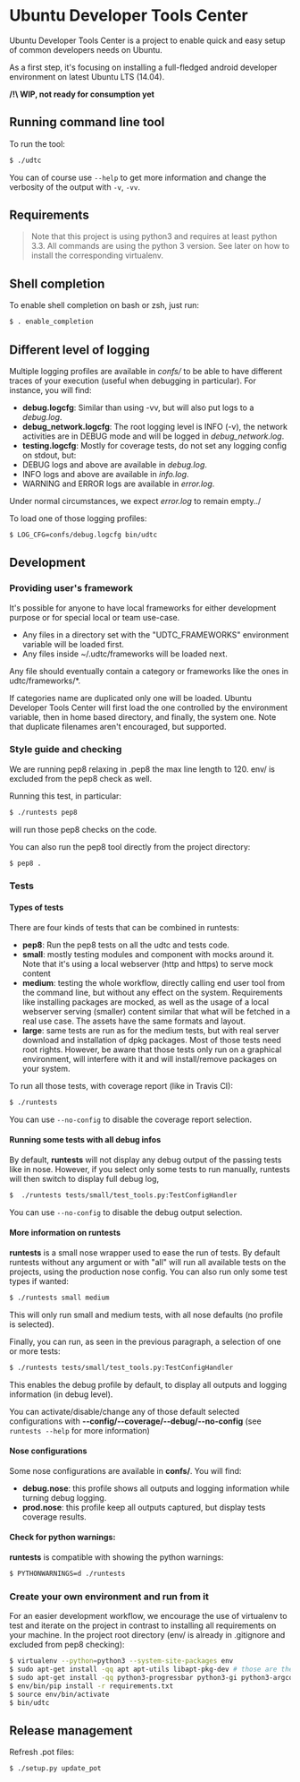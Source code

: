 # Ubuntu Developer Tools Center
Ubuntu Developer Tools Center is a project to enable quick and easy setup of common developers needs on Ubuntu.

<!---[![Build Status](https://api.travis-ci.org/didrocks/ubuntu-developer-tools-center.svg?branch=master)](https://travis-ci.org/didrocks/ubuntu-developer-tools-center) TRAVIS disabled until they support 14.04 (need python 3.4 with platform gi.repository)-->

As a first step, it's focusing on installing a full-fledged android developer environment on latest Ubuntu LTS (14.04).

**/!\ WIP, not ready for consumption yet**

## Running command line tool
To run the tool:

```sh
$ ./udtc
```

You can of course use `--help` to get more information and change the verbosity of the output with `-v`, `-vv`.

## Requirements

> Note that this project is using python3 and requires at least python 3.3. All commands are using the python 3 version. See later on how to install the corresponding virtualenv.


## Shell completion

To enable shell completion on bash or zsh, just run:

```sh
$ . enable_completion
```

## Different level of logging

Multiple logging profiles are available in *confs/* to be able to have different traces of your execution (useful when debugging in particular). For instance, you will find:

* **debug.logcfg**: Similar than using -vv, but will also put logs to a *debug.log*.
* **debug_network.logcfg**: The root logging level is INFO (-v), the network activities are in DEBUG mode and will be logged in *debug_network.log*.
* **testing.logcfg**: Mostly for coverage tests, do not set any logging config on stdout, but:
 * DEBUG logs and above are available in *debug.log*.
 * INFO logs and above are available in *info.log*.
 * WARNING and ERROR logs are available in *error.log*.

Under normal circumstances, we expect *error.log* to remain empty../

To load one of those logging profiles:

```sh
$ LOG_CFG=confs/debug.logcfg bin/udtc
```

## Development
### Providing user's framework

It's possible for anyone to have local frameworks for either development purpose or for special local or team use-case.
* Any files in a directory set with the "UDTC_FRAMEWORKS" environment variable will be loaded first.
* Any files inside ~/.udtc/frameworks will be loaded next.

Any file should eventually contain a category or frameworks like the ones in udtc/frameworks/*.

If categories name are duplicated only one will be loaded. Ubuntu Developer Tools Center will first load the one controlled by the environment variable, then in home based directory, and finally, the system one.
Note that duplicate filenames aren't encouraged, but supported.


### Style guide and checking
We are running pep8 relaxing in .pep8 the max line length to 120. env/ is excluded from the pep8 check as well.

Running this test, in particular:

```sh
$ ./runtests pep8
```

will run those pep8 checks on the code.

You can also run the pep8 tool directly from the project directory:

```sh
$ pep8 .
```

### Tests
#### Types of tests
There are four kinds of tests that can be combined in runtests:

* **pep8**: Run the pep8 tests on all the udtc and tests code.
* **small**: mostly testing modules and component with mocks around it. Note that it's using a local webserver (http and https) to serve mock content
* **medium**: testing the whole workflow, directly calling end user tool from the command line, but without any effect on the system. Requirements like installing packages are mocked, as well as the usage of a local webserver serving (smaller) content similar that what will be fetched in a real use case. The assets have the same formats and layout.
* **large**: same tests are run as for the medium tests, but with real server download and installation of dpkg packages. Most of those tests need root rights. However, be aware that those tests only run on a graphical environment, will interfere with it and will install/remove packages on your system.

To run all those tests, with coverage report (like in Travis CI):

```sh
$ ./runtests
```

You can use `--no-config` to disable the coverage report selection.

#### Running some tests with all debug infos
By default, **runtests** will not display any debug output of the passing tests like in nose. However, if you select only some tests to run manually, runtests will then switch to display full debug log,

```sh
$  ./runtests tests/small/test_tools.py:TestConfigHandler
```

You can use `--no-config` to disable the debug output selection.

#### More information on runtests
**runtests** is a small nose wrapper used to ease the run of tests. By default runtests without any argument or with "all" will run all available tests on the projects, using the production nose config.
You can also run only some test types if wanted:

```sh
$ ./runtests small medium
```

This will only run small and medium tests, with all nose defaults (no profile is selected).

Finally, you can run, as seen in the previous paragraph, a selection of one or more tests:

```sh
$ ./runtests tests/small/test_tools.py:TestConfigHandler
```

This enables the debug profile by default, to display all outputs and logging information (in debug level).

You can activate/disable/change any of those default selected configurations with **--config/--coverage/--debug/--no-config** (see `runtests --help` for more information)

#### Nose configurations

Some nose configurations are available in **confs/**. You will find:

* **debug.nose**: this profile shows all outputs and logging information while turning debug logging.
* **prod.nose**: this profile keep all outputs captured, but display tests coverage results.

#### Check for python warnings:

**runtests** is compatible with showing the python warnings:

```sh
$ PYTHONWARNINGS=d ./runtests
```

### Create your own environment and run from it
For an easier development workflow, we encourage the use of virtualenv to test and iterate on the project in contrast to installing all requirements on your machine. In the project root directory (env/ is already in .gitignore and excluded from pep8 checking):

```sh
$ virtualenv --python=python3 --system-site-packages env
$ sudo apt-get install -qq apt apt-utils libapt-pkg-dev # those are the requirements to compile python-apt
$ sudo apt-get install -qq python3-progressbar python3-gi python3-argcomplete
$ env/bin/pip install -r requirements.txt
$ source env/bin/activate
$ bin/udtc
```

## Release management
Refresh .pot files:

```sh
$ ./setup.py update_pot
```

